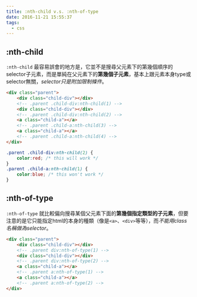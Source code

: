 ```yaml
---
title: :nth-child v.s. :nth-of-type
date: 2016-11-21 15:55:37
tags:
  - css
---
```


## :nth-child

`:nth-child` 最容易誤會的地方是，它並不是搜尋父元素下的第幾個順序的selector子元素，而是單純在父元素下的**第幾個子元素**，基本上跟元素本身type或selector無關，*selector只是附加限制條件*。

```html
<div class="parent">
    <div class="child-div"></div> 
    <!-- .parent .child-div:nth-child(1) -->
    <div class="child-div"></div>
    <!-- .parent .child-div:nth-child(2) -->
    <a class="child-a"></a>
    <!-- .parent .child-a:nth-child(3) -->
    <a class="child-a"></a>
    <!-- .parent .child-a:nth-child(4) -->
</div>
```
```css
.parent .child-div:nth-child(2) {
    color:red; /* this will work */
}
.parent .child-a:nth-child(1) {
    color:blue; /* this won't work */
}
```

## :nth-of-type

`:nth-of-type` 就比較偏向搜尋某個父元素下面的**第幾個指定類型的子元素**，但要注意的是它只能指定html的本身的種類（像是`<a>`、`<div>`等等），而*不能用class名稱做為selector*。

```html
<div class="parent">
    <div class="child-div"></div> 
    <!-- .parent div:nth-of-type(1) -->
    <div class="child-div"></div>
    <!-- .parent div:nth-of-type(2) -->
    <a class="child-a"></a>
    <!-- .parent a:nth-of-type(1) -->
    <a class="child-a"></a>
    <!-- .parent a:nth-of-type(2) -->
</div>
```